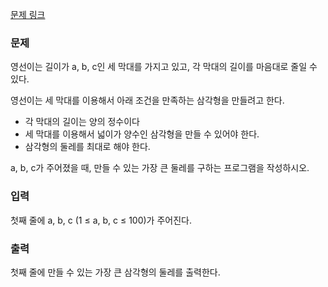 [문제 링크](https://www.acmicpc.net/problem/14215)

### 문제

<p>영선이는 길이가 a, b, c인 세 막대를 가지고 있고, 각 막대의 길이를 마음대로 줄일 수 있다.</p>

<p>영선이는 세 막대를 이용해서 아래 조건을 만족하는 삼각형을 만들려고 한다.</p>

- 각 막대의 길이는 양의 정수이다
- 세 막대를 이용해서 넓이가 양수인 삼각형을 만들 수 있어야 한다.
- 삼각형의 둘레를 최대로 해야 한다.
<p>a, b, c가 주어졌을 때, 만들 수 있는 가장 큰 둘레를 구하는 프로그램을 작성하시오. </p>

### 입력

<p>첫째 줄에 a, b, c (1 ≤ a, b, c ≤ 100)가 주어진다.</p>

### 출력

<p>첫째 줄에 만들 수 있는 가장 큰 삼각형의 둘레를 출력한다.</p>

